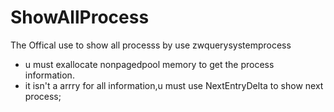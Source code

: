 # ShowAllProcess
The Offical use to show all processs by use zwquerysystemprocess
- u must exallocate nonpagedpool memory to get the process information.
- it isn't a arrry for all information,u must use NextEntryDelta to show next process;

